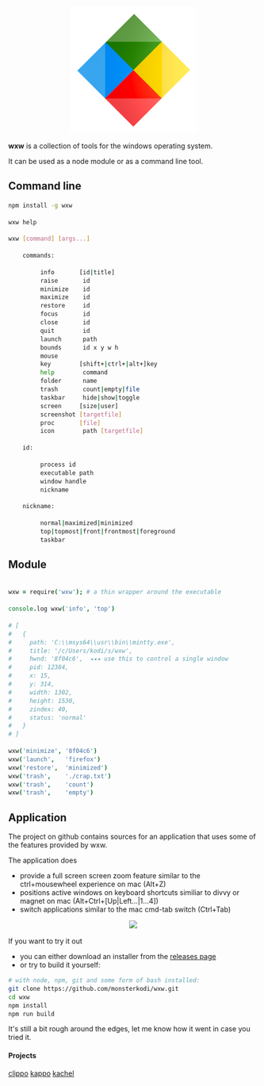 
<p align="center"><img src="img/about.png" width=256 height=256></p>

**wxw** is a collection of tools for the windows operating system.

It can be used as a node module or as a command line tool.

## Command line

```sh
npm install -g wxw

wxw help

wxw [command] [args...]

    commands:

         info       [id|title]
         raise       id
         minimize    id
         maximize    id
         restore     id
         focus       id
         close       id
         quit        id
         launch      path
         bounds      id x y w h
         mouse
         key        [shift+|ctrl+|alt+]key
         help        command
         folder      name
         trash       count|empty|file
         taskbar     hide|show|toggle
         screen     [size|user]
         screenshot [targetfile]
         proc       [file]
         icon        path [targetfile]

    id:

         process id
         executable path
         window handle
         nickname

    nickname:

         normal|maximized|minimized
         top|topmost|front|frontmost|foreground
         taskbar

```

## Module

```coffeescript

wxw = require('wxw'); # a thin wrapper around the executable

console.log wxw('info', 'top')

# [
#   {
#     path: 'C:\\msys64\\usr\\bin\\mintty.exe',
#     title: '/c/Users/kodi/s/wxw',
#     hwnd: '8f04c6',  ◂◂◂ use this to control a single window
#     pid: 12384,
#     x: 15,
#     y: 314,
#     width: 1302,
#     height: 1530,
#     zindex: 40,
#     status: 'normal'
#   }
# ]

wxw('minimize', '8f04c6')
wxw('launch',   'firefox')
wxw('restore',  'minimized')
wxw('trash',    './crap.txt')
wxw('trash',    'count')
wxw('trash',    'empty')

```

## Application

The project on github contains sources for an application that uses some of the features provided by wxw.

The application does

- provide a full screen screen zoom feature similar to the ctrl+mousewheel experience on mac (Alt+Z)
- positions active windows on keyboard shortcuts similiar to divvy or magnet on mac (Alt+Ctrl+[Up|Left...|1...4])
- switch applications similar to the mac cmd-tab switch (Ctrl+Tab)

<p align="center"><img src="img/switch.png"></p>

If you want to try it out

- you can either download an installer from the [releases page](https://github.com/monsterkodi/wxw/releases)
- or try to build it yourself:

```sh
# with node, npm, git and some form of bash installed:
git clone https://github.com/monsterkodi/wxw.git
cd wxw
npm install
npm run build
```

It's still a bit rough around the edges, let me know how it went in case you tried it.

#### Projects

[clippo](https://github.com/monsterkodi/clippo)
[kappo](https://github.com/monsterkodi/kappo)
[kachel](https://github.com/monsterkodi/kachel)


